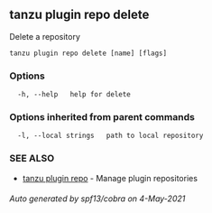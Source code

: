 ## tanzu plugin repo delete

Delete a repository

```
tanzu plugin repo delete [name] [flags]
```

### Options

```
  -h, --help   help for delete
```

### Options inherited from parent commands

```
  -l, --local strings   path to local repository
```

### SEE ALSO

* [tanzu plugin repo](tanzu_plugin_repo.md)	 - Manage plugin repositories

###### Auto generated by spf13/cobra on 4-May-2021

